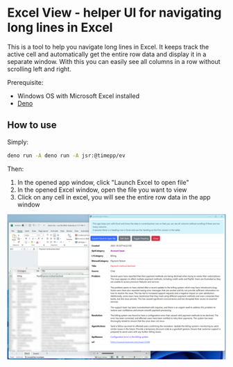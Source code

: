 # Excel View - helper UI for navigating long lines in Excel

This is a tool to help you navigate long lines in Excel. It keeps track the active cell and automatically get the entire row data and display it in a separate window. With this you can easily see all columns in a row without scrolling left and right.

Prerequisite:

- Windows OS with Microsoft Excel installed
- [Deno](https://deno.land/)

## How to use

Simply:

```bash
deno run -A deno run -A jsr:@timepp/ev
```

Then:

1. In the opened app window, click "Launch Excel to open file"
1. In the opened Excel window, open the file you want to view
1. Click on any cell in excel, you will see the entire row data in the app window

![alt text](screenshot.png)
